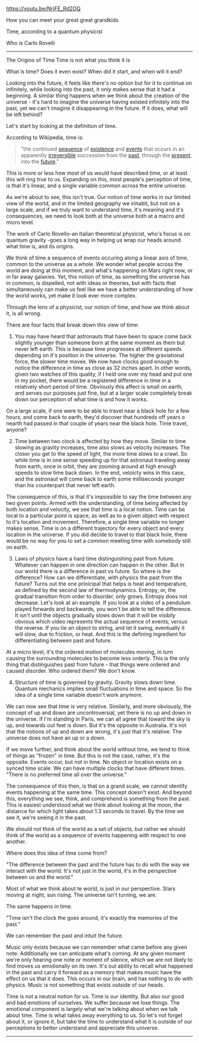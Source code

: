https://youtu.be/NrjFE_Rd2OQ

How you can meet your great great grandkids

Time, according to a quantum physicist

Who is Carlo Rovelli

---

The Origins of Time
Time is not what you think it is


What is time? Does it even exist? When did it start, and when will it end? 

Looking into the future, it feels like there's no option but for it to continue on infinitely, while looking into the past, it only makes sense that it had a beginning. A similar thing happens when we think about the creation of the universe - it's hard to imagine the universe having existed infinitely into the past, yet we can't imagine it disappearing in the future. If it does, what will be left behind?

Let's start by looking at the definition of time.

According to Wikipedia, time is:

> "the continued [sequence](https://en.wikipedia.org/wiki/Sequence "Sequence") of [existence](https://en.wikipedia.org/wiki/Existence "Existence") and [events](https://en.wikipedia.org/wiki/Event_(philosophy) "Event (philosophy)") that occurs in an apparently [irreversible](https://en.wikipedia.org/wiki/Irreversible_process "Irreversible process") succession from the [past](https://en.wikipedia.org/wiki/Past "Past"), through the [present](https://en.wikipedia.org/wiki/Present "Present"), into the [future](https://en.wikipedia.org/wiki/Future "Future")."


This is more or less how most of us would have described time, or at least this will ring true to us. Expanding on this, most people's perception of time, is that it's linear, and a single variable common across the entire universe.

As we're about to see, this isn't true. Our notion of time works in our limited view of the world, and in the limited geography we inhabit, but not on a large scale, and if we truly want to understand time, it's meaning and it's consequences, we need to look both at the universe both at a macro and micro level.

The work of Carlo Rovello-an Italian theoretical physicist, who's focus is on quantum gravity -goes a long way in helping us wrap our heads around what time is, and its origins. 

We think of time a sequence of events occuring along a linear axis of time, common to the universe as a whole. We wonder what people across the world are doing at this moment, and what's happening on Mars right now, or in far away galaxies. Yet, this notion of time, as something the universe has in common, is dispelled, not with ideas or theories, but with facts that simultaneously can make us feel like we have a better understanding of how the world works, yet make it look ever more complex.

Through the lens of a physicist, our notion of time, and how we think about it, is all wrong.

There are four facts that break down this view of time:

1) You may have heard that astronauts that have been to space come back slightly younger than someone born at the same moment as them but never left earth. This is because time progresses at different speeds depending on it's position in the universe. The higher the graviational force, the slower time moves. 
We now have clocks good enough to notice the difference in time as close as 32 inches apart. In other words, given two watches of this quality, if I held one over my head and put one in my pocket, there would be a registered difference in time in a relatively short period of time. Obviously this affect is small on earth, and serves our purposes just fine, but at a larger scale completely break down our perception of what time is and how it works.

On a large scale, if one were to be able to travel near a black hole for a few hours, and come back to earth, they'd discover that hundreds off years o nearth had passed in that couple of years near the black hole. Time travel, anyone?


2) Time between two clock is affected by how they move. Similar to time slowing as gravity increases, time also slows as velocity increases. The closer you get to the speed of light, the more time slows to a crawl.
So while time is in one sense speeding up for that astronaut traveling away from earth, once in orbit, they are zooming around at high enough speeds to slow time back down. In the end, veloicty wins in this case, and the astronaut will come back to earth some milliseconds younger than his counterpart that never left earth.

The consequence of this, is that it's impossible to say the time between any two given points. Armed with the understanding, of time being affected by both location and velocity, we see that time is a local notion. Time can be local to a particular point is space, as well as to a given object with respect to it's location and movement. Therefore, a single time variable no longer makes sense. Time is on a different trajectory for every object and every location in the universe.
If you did decide to travel to that black hole, there would be no way for you to set a common meeting time with somebody still on earth.


3) Laws of physics have a hard time distinguishing past from future. Whatever can happen in one direction can happen in the other. But in our world there is a difference in past vs future. So where is the difference? How can we differentiate, with physics the past from the future?
Turns out the one prinicipal that helps is heat and temperature, as defined by the second law of thermodynamics. Entropy, or, the gradual transition from order to disorder, only grows. Entropy does not decrease.
Let's look at an example. If you look at a video of a pendulum played forwards and backwards, you won't be able to tell the difference. It isn't until the objects gradually slows down that it will be visibily obvious which video represents the actual sequence of events, versus the reverse.  If you tie an object to string, and let it swing, eventually it will slow, due to friction, or heat. And this is the defining ingredient for differentiating between past and future.

At a micro level, it's the ordered motion of molecules moving, in turn causing the surrounding molecules to become less orderly. This is the only thing that distinguishes past from future - that things were ordered and caused disorder. Who ordered them? We don't know.

4) Structure of time is governed by gravity. Gravity slows down time.
Quantum mechanics implies small fluctuations in time and space. So the idea of a single time variable doesn't work anymore.

We can now see that time is very relative. Similarly, and more obviously, 
the concept of up and down are uncontroversial, yet there is no up and down in the universe. If I'm standing in Paris, we can all agree that toward the sky is up, and towards out feet is down. But it's the opposite in Australia. It's not that the notions of up and down are wrong, it's just that it's relative. The universe does not have an up or a down.

If we move further, and think about the world without time, we tend to think of things as "frozen" in time. But this is not the case, rather, it's the opposite. Events occur, but not in time. No object or location exists on a synced time scale. We can have multiple clocks that have different times. 
"There is no preferred time all over the universe."

The consequence of this then, is that on a grand scale, we cannot identify events happening at the same time. This concept doesn't exist. And beyond this, everything we see, think, and comprehend is something from the past. This is easiest understood what we think about looking at the moon, the distance for which light takes about 1.3 seconds to travel. By the time we see it, we're seeing it in the past.

We should not think of the world as a set of objects, but rather we should think of the world as a sequence of events happening with respect to one another.

Where does this idea of time come from?

"The difference between the past and the future has to do with the way we interact with the world. It's not just in the world, it's in the perspective between us and the world."

Most of what we think about te world, is just in our perspective. Stars moving at night, sun rising. The universe isn't turning, we are.

The same happens in time.

"Time isn't the clock the goes around, it's exactly the memories of the past."

We can remember the past and intuit the future.

Music only exists because we can remember what came before any given note. Additionally we can anticipate what's coming. At any given moment we're only hearing one note or moment of silence, which we are not likely to find moves us emotionally on its own. It's out ability to recall what happened in the past and carry it forward as a memory that makes music have the effect on us that it does. This occurs in our brain, and has nothing to do with physics. Music is not something that exists outside of our heads.

Time is not a neutral notion for us. Time is our identity. But also our good and bad emotions of ourselves. We suffer because we lose things. The emotional component is largely what we're talking about when we talk about time. Time is what takes away everything to us. So let's not forget about it, or ignore it, but take the time to understand what it is outside of our perceptions to better understand and appreciate this universe.

---


